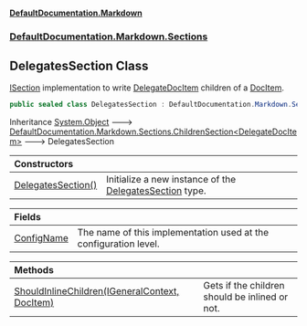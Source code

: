 #### [DefaultDocumentation\.Markdown](../../../../index.md 'index')
### [DefaultDocumentation\.Markdown\.Sections](../../../../index.md#DefaultDocumentation.Markdown.Sections 'DefaultDocumentation\.Markdown\.Sections')

## DelegatesSection Class

[ISection](https://github.com/Doraku/DefaultDocumentation/blob/master/documentation/api/DefaultDocumentation/Api/ISection/index.md 'DefaultDocumentation\.Api\.ISection') implementation to write [DelegateDocItem](https://github.com/Doraku/DefaultDocumentation/blob/master/documentation/api/DefaultDocumentation/Models/Types/DelegateDocItem/index.md 'DefaultDocumentation\.Models\.Types\.DelegateDocItem') children of a [DocItem](https://github.com/Doraku/DefaultDocumentation/blob/master/documentation/api/DefaultDocumentation/Models/DocItem/index.md 'DefaultDocumentation\.Models\.DocItem')\.

```csharp
public sealed class DelegatesSection : DefaultDocumentation.Markdown.Sections.ChildrenSection<DefaultDocumentation.Models.Types.DelegateDocItem>
```

Inheritance [System\.Object](https://learn.microsoft.com/en-us/dotnet/api/system.object 'System\.Object') &#129106; [DefaultDocumentation\.Markdown\.Sections\.ChildrenSection&lt;](../ChildrenSection_T_/index.md 'DefaultDocumentation\.Markdown\.Sections\.ChildrenSection\<T\>')[DelegateDocItem](https://github.com/Doraku/DefaultDocumentation/blob/master/documentation/api/DefaultDocumentation/Models/Types/DelegateDocItem/index.md 'DefaultDocumentation\.Models\.Types\.DelegateDocItem')[&gt;](../ChildrenSection_T_/index.md 'DefaultDocumentation\.Markdown\.Sections\.ChildrenSection\<T\>') &#129106; DelegatesSection

| Constructors | |
| :--- | :--- |
| [DelegatesSection\(\)](DelegatesSection().md 'DefaultDocumentation\.Markdown\.Sections\.DelegatesSection\.DelegatesSection\(\)') | Initialize a new instance of the [DelegatesSection](index.md 'DefaultDocumentation\.Markdown\.Sections\.DelegatesSection') type\. |

| Fields | |
| :--- | :--- |
| [ConfigName](ConfigName.md 'DefaultDocumentation\.Markdown\.Sections\.DelegatesSection\.ConfigName') | The name of this implementation used at the configuration level\. |

| Methods | |
| :--- | :--- |
| [ShouldInlineChildren\(IGeneralContext, DocItem\)](ShouldInlineChildren(IGeneralContext,DocItem).md 'DefaultDocumentation\.Markdown\.Sections\.DelegatesSection\.ShouldInlineChildren\(DefaultDocumentation\.IGeneralContext, DefaultDocumentation\.Models\.DocItem\)') | Gets if the children should be inlined or not\. |
